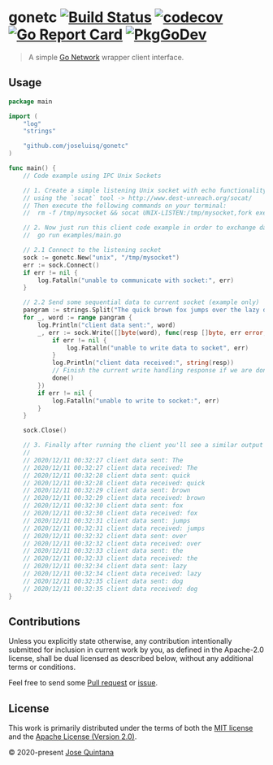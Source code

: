 # gonetc [![Build Status](https://travis-ci.com/joseluisq/gonetc.svg?branch=master)](https://travis-ci.com/joseluisq/gonetc) [![codecov](https://codecov.io/gh/joseluisq/gonetc/branch/master/graph/badge.svg)](https://codecov.io/gh/joseluisq/gonetc) [![Go Report Card](https://goreportcard.com/badge/github.com/joseluisq/gonetc)](https://goreportcard.com/report/github.com/joseluisq/gonetc) [![PkgGoDev](https://pkg.go.dev/badge/github.com/joseluisq/gonetc)](https://pkg.go.dev/github.com/joseluisq/gonetc)

> A simple [Go Network](https://golang.org/pkg/net/) wrapper client interface.

## Usage

```go
package main

import (
    "log"
    "strings"

    "github.com/joseluisq/gonetc"
)

func main() {
    // Code example using IPC Unix Sockets

    // 1. Create a simple listening Unix socket with echo functionality
    // using the `socat` tool -> http://www.dest-unreach.org/socat/
    // Then execute the following commands on your terminal:
    //  rm -f /tmp/mysocket && socat UNIX-LISTEN:/tmp/mysocket,fork exec:'/bin/cat'

    // 2. Now just run this client code example in order to exchange data with current socket.
    //  go run examples/main.go

    // 2.1 Connect to the listening socket
    sock := gonetc.New("unix", "/tmp/mysocket")
    err := sock.Connect()
    if err != nil {
        log.Fatalln("unable to communicate with socket:", err)
    }

    // 2.2 Send some sequential data to current socket (example only)
    pangram := strings.Split("The quick brown fox jumps over the lazy dog", " ")
    for _, word := range pangram {
        log.Println("client data sent:", word)
        _, err := sock.Write([]byte(word), func(resp []byte, err error, done func()) {
            if err != nil {
                log.Fatalln("unable to write data to socket", err)
            }
            log.Println("client data received:", string(resp))
            // Finish the current write handling response if we are done
            done()
        })
        if err != nil {
            log.Fatalln("unable to write to socket:", err)
        }
    }

    sock.Close()

    // 3. Finally after running the client you'll see a similar output like:
    //
    // 2020/12/11 00:32:27 client data sent: The
    // 2020/12/11 00:32:27 client data received: The
    // 2020/12/11 00:32:28 client data sent: quick
    // 2020/12/11 00:32:28 client data received: quick
    // 2020/12/11 00:32:29 client data sent: brown
    // 2020/12/11 00:32:29 client data received: brown
    // 2020/12/11 00:32:30 client data sent: fox
    // 2020/12/11 00:32:30 client data received: fox
    // 2020/12/11 00:32:31 client data sent: jumps
    // 2020/12/11 00:32:31 client data received: jumps
    // 2020/12/11 00:32:32 client data sent: over
    // 2020/12/11 00:32:32 client data received: over
    // 2020/12/11 00:32:33 client data sent: the
    // 2020/12/11 00:32:33 client data received: the
    // 2020/12/11 00:32:34 client data sent: lazy
    // 2020/12/11 00:32:34 client data received: lazy
    // 2020/12/11 00:32:35 client data sent: dog
    // 2020/12/11 00:32:35 client data received: dog
}
```

## Contributions

Unless you explicitly state otherwise, any contribution intentionally submitted for inclusion in current work by you, as defined in the Apache-2.0 license, shall be dual licensed as described below, without any additional terms or conditions.

Feel free to send some [Pull request](https://github.com/joseluisq/gonetc/pulls) or [issue](https://github.com/joseluisq/gonetc/issues).

## License

This work is primarily distributed under the terms of both the [MIT license](LICENSE-MIT) and the [Apache License (Version 2.0)](LICENSE-APACHE).

© 2020-present [Jose Quintana](https://git.io/joseluisq)
